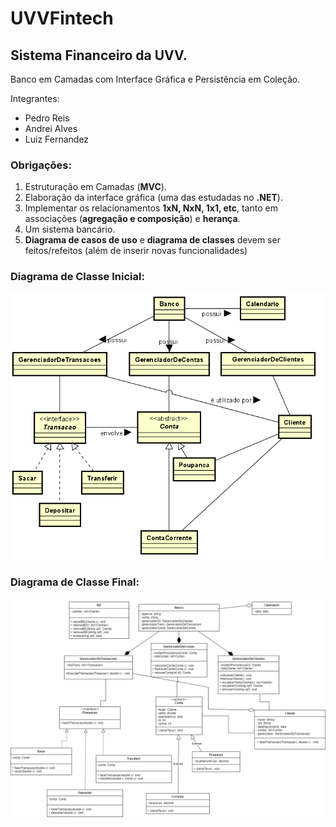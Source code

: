 # UVVFintech

## Sistema Financeiro da UVV. 
Banco em Camadas com Interface Gráfica e Persistência em Coleção.

Integrantes:
- Pedro Reis
- Andrei Alves
- Luiz Fernandez

### Obrigações:
1. Estruturação em Camadas (**MVC**).
2. Elaboração da interface gráfica (uma das estudadas no **.NET**).
3. Implementar os relacionamentos **1xN, NxN, 1x1, etc**, tanto em associações (**agregação e composição**) e **herança**.
4. Um sistema bancário.
5. **Diagrama de casos de uso** e **diagrama de classes** devem ser feitos/refeitos (além de inserir novas funcionalidades)

### Diagrama de Classe Inicial:

![classeInicial](/documentacao/diagramaDeClasseInicial.png)

### Diagrama de Classe Final:

![DiagramaFinal](/documentacao/uvvfinance.drawio.png)
